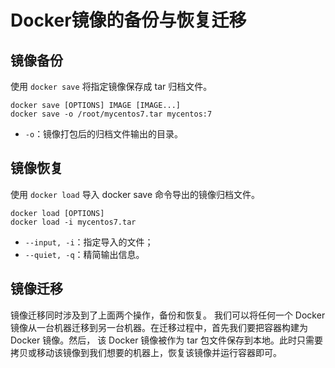 # Docker镜像的备份与恢复迁移

## 镜像备份

使用 `docker save` 将指定镜像保存成 tar 归档文件。

```shell
docker save [OPTIONS] IMAGE [IMAGE...]
docker save -o /root/mycentos7.tar mycentos:7
```
- `-o`：镜像打包后的归档文件输出的目录。

## 镜像恢复

使用 `docker load` 导入 docker save 命令导出的镜像归档文件。

```shell
docker load [OPTIONS]
docker load -i mycentos7.tar
```
- `--input, -i`：指定导入的文件；
- `--quiet, -q`：精简输出信息。

## 镜像迁移

镜像迁移同时涉及到了上面两个操作，备份和恢复。
我们可以将任何一个 Docker 镜像从一台机器迁移到另一台机器。在迁移过程中，首先我们要把容器构建为 Docker 镜像。然后，
该 Docker 镜像被作为 tar 包文件保存到本地。此时只需要拷贝或移动该镜像到我们想要的机器上，恢复该镜像并运行容器即可。

